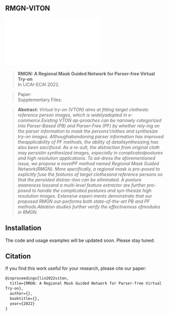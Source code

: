## RMGN-VITON

![Teaser image](./results/example.pdf)

> **RMGN: A Regional Mask Guided Network for Parser-free Virtual Try-on**<br>
> In IJCAI-ECAI 2022.

> Paper: <br>
> Supplementary Files: <br>

> **Abstract:** *Virtual try-on (VTON) aims at fitting target clothesto reference person images, which is widelyadopted in e-commerce.Existing VTON ap-proaches can be narrowly categorized into Parser-Based (PB) and Parser-Free (PF) by whether rely-ing on the parser information to mask the persons’clothes and synthesize try-on images. Althoughabandoning parser information has improved theapplicability of PF methods, the ability of detailsynthesizing has also been sacrificed. As a re-sult, the distraction from original cloth may persistin synthesized images, especially in complicatedpostures and high resolution applications. To ad-dress the aforementioned issue, we propose a novelPF method named Regional Mask Guided Network(RMGN). More specifically, a regional mask is pro-posed to explicitly fuse the features of target clothesand reference persons so that the persisted distrac-tion can be eliminated. A posture awareness lossand a multi-level feature extractor are further pro-posed to handle the complicated postures and syn-thesize high resolution images. Extensive experi-ments demonstrate that our proposed RMGN out-performs both state-of-the-art PB and PF methods.Ablation studies further verify the effectiveness ofmodules in RMGN.*

## Installation

The code and usage examples will be updated soon. Please stay tuned.

## Citation

If you find this work useful for your research, please cite our paper:

```
@inproceedings{lin2022viton,
  title={RMGN: A Regional Mask Guided Network for Parser-free Virtual Try-on},
  author={},
  booktitle={},
  year={2022}
}
```
